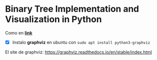 # Binary Tree Implementation and Visualization in Python

Como en [**link**](https://levelup.gitconnected.com/binary-tree-implementation-and-visualization-in-python-2f4782887ca2)

- [x] Instalo **graphviz** en ubuntu con `sudo apt install python3-graphviz`

El site de graphviz: <https://graphviz.readthedocs.io/en/stable/index.html>



